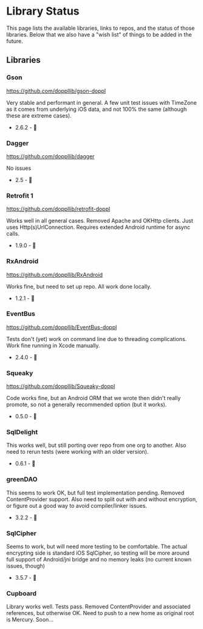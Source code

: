 # Library Status

This page lists the available libraries, links to repos, and the status of those
libraries. Below that we also have a "wish list" of things to be added in the
future.

## Libraries

### Gson

https://github.com/doppllib/gson-doppl

Very stable and performant in general. A few unit test issues with TimeZone as it comes
from underlying iOS data, and not 100% the same (although these are extreme cases).

+ 2.6.2 - 💚

### Dagger

https://github.com/doppllib/dagger

No issues

+ 2.5 - 💚

### Retrofit 1

https://github.com/doppllib/retrofit-doppl

Works well in all general cases. Removed Apache and OKHttp clients. Just uses
Http(s)UrlConnection. Requires extended Android runtime for async calls.

+ 1.9.0 - 💚

### RxAndroid

https://github.com/doppllib/RxAndroid

Works fine, but need to set up repo. All work done locally.

+ 1.2.1 - 💚

### EventBus

https://github.com/doppllib/EventBus-doppl

Tests don't (yet) work on command line due to threading complications. Work fine
running in Xcode manually.

+ 2.4.0 - 💚

### Squeaky

https://github.com/doppllib/Squeaky-doppl

Code works fine, but an Android ORM that we wrote then didn't really promote, so
not a generally recommended option (but it works).

+ 0.5.0 - 💚

### SqlDelight

This works well, but still porting over repo from one org to another. Also need to rerun
tests (were working with an older version).

+ 0.6.1 - 💛

### greenDAO

This seems to work OK, but full test implementation pending. Removed ContentProvider support.
Also need to split out
with and without encryption, or figure out a good way to avoid compiler/linker issues.

+ 3.2.2 - 💛

### SqlCipher

Seems to work, but will need more testing to be comfortable. The actual encrypting side
is standard iOS SqlCipher, so testing will be more around full support of Android/jni
bridge and no memory leaks (no current known issues, though)

+ 3.5.7 - 💛

### Cupboard

Library works well. Tests pass. Removed ContentProvider and associated references, but otherwise OK.
Need to push to a new home as original root is Mercury. Soon...
